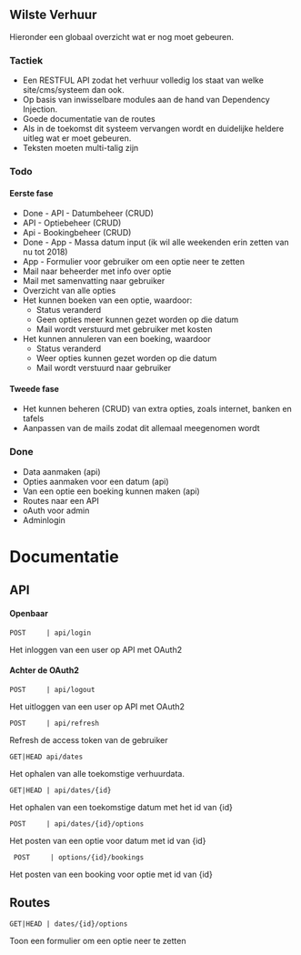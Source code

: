 ## Wilste Verhuur

Hieronder een globaal overzicht wat er nog moet gebeuren.


### Tactiek
- Een RESTFUL API zodat het verhuur volledig los staat van welke site/cms/systeem dan ook. 
- Op basis van inwisselbare modules aan de hand van Dependency Injection.
- Goede documentatie van de routes
- Als in de toekomst dit systeem vervangen wordt en duidelijke heldere uitleg wat er moet gebeuren.
- Teksten moeten multi-talig zijn

### Todo

#### Eerste fase
- Done - API - Datumbeheer (CRUD)
- API - Optiebeheer (CRUD)
- Api - Bookingbeheer (CRUD)
- Done - App - Massa datum input (ik wil alle weekenden erin zetten van nu tot 2018)
- App - Formulier voor gebruiker om een optie neer te zetten
- Mail naar beheerder met info over optie
- Mail met samenvatting naar gebruiker
- Overzicht van alle opties
- Het kunnen boeken van een optie, waardoor:
    - Status veranderd
    - Geen opties meer kunnen gezet worden op die datum
    - Mail wordt verstuurd met gebruiker met kosten
- Het kunnen annuleren van een boeking, waardoor    
    - Status veranderd
    - Weer opties kunnen gezet worden op die datum
    - Mail wordt verstuurd naar gebruiker
    
#### Tweede fase
- Het kunnen beheren (CRUD) van extra opties, zoals internet, banken en tafels
- Aanpassen van de mails zodat dit allemaal meegenomen wordt

### Done
+ Data aanmaken (api)
+ Opties aanmaken voor een datum (api)
+ Van een optie een boeking kunnen maken (api)
+ Routes naar een API
+ oAuth voor admin
+ Adminlogin

    
# Documentatie

## API

#### Openbaar

```POST     | api/login      ```           
         
Het inloggen van een user op API met OAuth2

#### Achter de OAuth2

```POST     | api/logout```

Het uitloggen van een user op API met OAuth2

```POST     | api/refresh```

Refresh de access token van de gebruiker

```GET|HEAD api/dates```

Het ophalen van alle toekomstige verhuurdata. 

```GET|HEAD | api/dates/{id}```

Het ophalen van een toekomstige datum met het id van {id}

```POST     | api/dates/{id}/options```

Het posten van een optie voor datum met id van {id}

``` POST     | options/{id}/bookings```

Het posten van een booking voor optie met id van {id}

## Routes
```GET|HEAD | dates/{id}/options```

Toon een formulier om een optie neer te zetten




